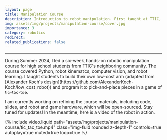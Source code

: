```yaml
---
layout: page
title: Manipulation Course
description: Introduction to robot manipulation. First taught at TTIC, Summer 2024.
img: assets/img/projects/manipulation-course/cover.jpg
importance: 3
category: robotics
redirect:
related_publications: false
---
```

<hr>
During Summer 2024, I led a six-week, hands-on robotic manipulation course for high school students from TTIC's neighboring community. The course covered Python, robot kinematics, computer vision, and robot learning. I taught students to build their own low-cost arm (adapted from [Alexander Koch's design](https://github.com/AlexanderKoch-Koch/low_cost_robot)) and program it to pick-and-place pieces in a game of tic-tac-toe.

I am currently working on refining the course materials, including code, slides, and robot and game hardware, which will be open-sourced. Stay tuned for updates! In the meantime, here is a video of the robot in action.

<div class="row">
    <div class="col">
        {% include video.liquid path="assets/img/projects/manipulation-course/tic_tac_toe.mp4" class="img-fluid rounded z-depth-1" controls=true autoplay=true muted=true loop=true %}
    </div>
</div>
